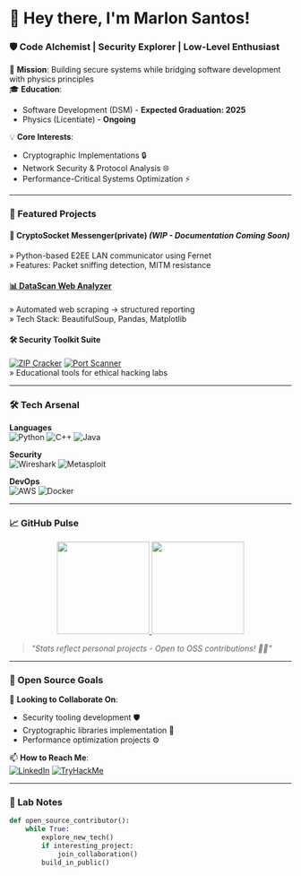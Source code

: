<h1 align="left">👋 Hey there, I'm Marlon Santos!</h1>
<h3 align="left">🛡️ Code Alchemist | Security Explorer | Low-Level Enthusiast</h3>

🎯 **Mission**: Building secure systems while bridging software development with physics principles  
🎓 **Education**: 
- Software Development (DSM) - **Expected Graduation: 2025**
- Physics (Licentiate) - **Ongoing**

💡 **Core Interests**: 
- Cryptographic Implementations 🔒
- Network Security & Protocol Analysis 🌐
- Performance-Critical Systems Optimization ⚡

---

### 🚀 Featured Projects

#### 🔐 CryptoSocket Messenger(private) *(WIP - Documentation Coming Soon)*
» Python-based E2EE LAN communicator using Fernet  
» Features: Packet sniffing detection, MITM resistance

#### [📊 DataScan Web Analyzer](https://github.com/Marlon009/DataScan)
» Automated web scraping → structured reporting  
» Tech Stack: BeautifulSoup, Pandas, Matplotlib

#### 🛠️ Security Toolkit Suite
[![ZIP Cracker](https://img.shields.io/badge/🔓-ZIP_Brute_Force-important)](https://github.com/Marlon009/zip_cracker) 
[![Port Scanner](https://img.shields.io/badge/📡-FallingPort-blue)](https://github.com/Marlon009/FallingPort)  
» Educational tools for ethical hacking labs

---

### 🛠️ Tech Arsenal

**Languages**  
![Python](https://img.shields.io/badge/Python-Expert-3776AB?logo=python&logoColor=white)
![C++](https://img.shields.io/badge/C++-Advanced-00599C?logo=c%2B%2B&logoColor=white)
![Java](https://img.shields.io/badge/Java-Intermediate-007396?logo=openjdk)

**Security**  
![Wireshark](https://img.shields.io/badge/Wireshark-Proficient-1679A7?logo=wireshark)
![Metasploit](https://img.shields.io/badge/Metasploit-Familiar-EA5C1D?logo=metasploit)

**DevOps**  
![AWS](https://img.shields.io/badge/AWS-EC2/S3-FF9900?logo=amazon-aws)
![Docker](https://img.shields.io/badge/Docker-Learning-2496ED?logo=docker)

---

### 📈 GitHub Pulse

<div align="center">
  <a href="https://github.com/Marlon009?tab=repositories">
    <img src="https://github-readme-stats.vercel.app/api?username=Marlon009&show_icons=true&theme=vision-friendly-dark&hide_border=true" height="165">
    <img src="https://github-readme-stats.vercel.app/api/top-langs/?username=Marlon009&layout=compact&theme=vision-friendly-dark&hide_border=true" height="165">
  </a>
</div>

> *"Stats reflect personal projects - Open to OSS contributions! 🚪✨"*

---

### 🌱 Open Source Goals

🔭 **Looking to Collaborate On**:  
- Security tooling development 🛡️
- Cryptographic libraries implementation 🔑
- Performance optimization projects ⚙️

📫 **How to Reach Me**:  
[![LinkedIn](https://img.shields.io/badge/👔-LinkedIn-0A66C2?logo=linkedin)](https://www.linkedin.com/in/marlon-santos-b35586265/)
[![TryHackMe](https://img.shields.io/badge/🎯-TryHackMe_Profile-88CC14?logo=tryhackme)](https://tryhackme.com/p/BabaYaga09)

---

### 🧪 Lab Notes
```python
def open_source_contributor():
    while True:
        explore_new_tech()
        if interesting_project:
            join_collaboration()
        build_in_public()
